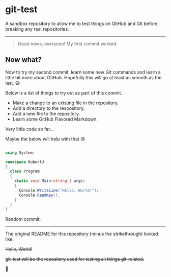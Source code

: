 # git-test

A sandbox repository to allow me to test things on GitHub and Git before breaking any real repositories.

***

> Good news, everyone! My first commit worked. 


Now what?
---------

Now to try my second commit, learn some new Git commands and learn a little bit more about GitHub. Hopefully this will go at least as smooth as the last. :smiley:

Below is a list of things to try out as part of this commit. 

* Make a change to an existing file in the repository.
* Add a directory to the respository.
* Add a new file to the repository.
* Learn some GitHub Flavored Markdown. 



Very little code so far... 

Maybe the below will help with that :worried:

```c#

using System;

namespace HubertJ
{
  class Program
  {
    static void Main(string[] args)
    {
      Console.WriteLine("Hello, World!");
      Console.ReadKey();
    }
  }
}

```

Random commit. 

***

The original README for this repository (minus the strikethrough) looked like:

~~Hello, World!~~

~~git-test will be the repository used for testing all things git-related.~~

:koala: